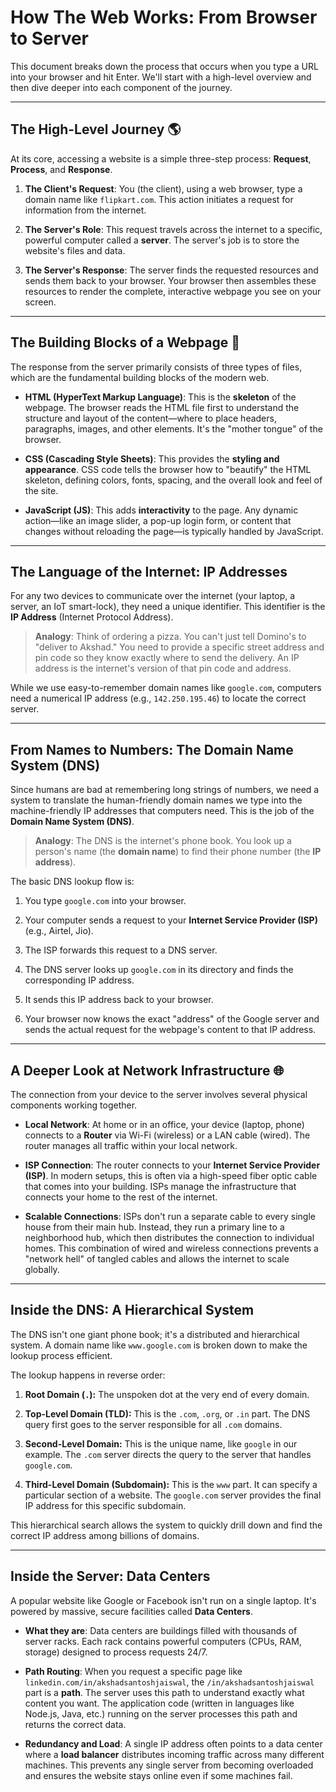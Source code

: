 
# How The Web Works: From Browser to Server

This document breaks down the process that occurs when you type a URL into your browser and hit Enter. We'll start with a high-level overview and then dive deeper into each component of the journey.

----------

## The High-Level Journey 🌎

At its core, accessing a website is a simple three-step process: **Request**, **Process**, and **Response**.

1.  **The Client's Request**: You (the client), using a web browser, type a domain name like `flipkart.com`. This action initiates a request for information from the internet.
    
2.  **The Server's Role**: This request travels across the internet to a specific, powerful computer called a **server**. The server's job is to store the website's files and data.
    
3.  **The Server's Response**: The server finds the requested resources and sends them back to your browser. Your browser then assembles these resources to render the complete, interactive webpage you see on your screen.
    

----------

## The Building Blocks of a Webpage 🧱

The response from the server primarily consists of three types of files, which are the fundamental building blocks of the modern web.

-   **HTML (HyperText Markup Language)**: This is the **skeleton** of the webpage. The browser reads the HTML file first to understand the structure and layout of the content—where to place headers, paragraphs, images, and other elements. It's the "mother tongue" of the browser.
    
-   **CSS (Cascading Style Sheets)**: This provides the **styling and appearance**. CSS code tells the browser how to "beautify" the HTML skeleton, defining colors, fonts, spacing, and the overall look and feel of the site.
    
-   **JavaScript (JS)**: This adds **interactivity** to the page. Any dynamic action—like an image slider, a pop-up login form, or content that changes without reloading the page—is typically handled by JavaScript.
    

----------

## The Language of the Internet: IP Addresses

For any two devices to communicate over the internet (your laptop, a server, an IoT smart-lock), they need a unique identifier. This identifier is the **IP Address** (Internet Protocol Address).

> **Analogy**: Think of ordering a pizza. You can't just tell Domino's to "deliver to Akshad." You need to provide a specific street address and pin code so they know exactly where to send the delivery. An IP address is the internet's version of that pin code and address.

While we use easy-to-remember domain names like `google.com`, computers need a numerical IP address (e.g., `142.250.195.46`) to locate the correct server.

----------

## From Names to Numbers: The Domain Name System (DNS)

Since humans are bad at remembering long strings of numbers, we need a system to translate the human-friendly domain names we type into the machine-friendly IP addresses that computers need. This is the job of the **Domain Name System (DNS)**.

> **Analogy**: The DNS is the internet's phone book. You look up a person's name (the **domain name**) to find their phone number (the **IP address**).

The basic DNS lookup flow is:

1.  You type `google.com` into your browser.
    
2.  Your computer sends a request to your **Internet Service Provider (ISP)** (e.g., Airtel, Jio).
    
3.  The ISP forwards this request to a DNS server.
    
4.  The DNS server looks up `google.com` in its directory and finds the corresponding IP address.
    
5.  It sends this IP address back to your browser.
    
6.  Your browser now knows the exact "address" of the Google server and sends the actual request for the webpage's content to that IP address.
    

----------

## A Deeper Look at Network Infrastructure 🌐

The connection from your device to the server involves several physical components working together.

-   **Local Network**: At home or in an office, your device (laptop, phone) connects to a **Router** via Wi-Fi (wireless) or a LAN cable (wired). The router manages all traffic within your local network.
    
-   **ISP Connection**: The router connects to your **Internet Service Provider (ISP)**. In modern setups, this is often via a high-speed fiber optic cable that comes into your building. ISPs manage the infrastructure that connects your home to the rest of the internet.
    
-   **Scalable Connections**: ISPs don't run a separate cable to every single house from their main hub. Instead, they run a primary line to a neighborhood hub, which then distributes the connection to individual homes. This combination of wired and wireless connections prevents a "network hell" of tangled cables and allows the internet to scale globally.
    

----------

## Inside the DNS: A Hierarchical System

The DNS isn't one giant phone book; it's a distributed and hierarchical system. A domain name like `www.google.com` is broken down to make the lookup process efficient.

The lookup happens in reverse order:

1.  **Root Domain (`.`):** The unspoken dot at the very end of every domain.
    
2.  **Top-Level Domain (TLD):** This is the `.com`, `.org`, or `.in` part. The DNS query first goes to the server responsible for all `.com` domains.
    
3.  **Second-Level Domain:** This is the unique name, like `google` in our example. The `.com` server directs the query to the server that handles `google.com`.
    
4.  **Third-Level Domain (Subdomain):** This is the `www` part. It can specify a particular section of a website. The `google.com` server provides the final IP address for this specific subdomain.
    

This hierarchical search allows the system to quickly drill down and find the correct IP address among billions of domains.

----------

## Inside the Server: Data Centers

A popular website like Google or Facebook isn't run on a single laptop. It's powered by massive, secure facilities called **Data Centers**.

-   **What they are**: Data centers are buildings filled with thousands of server racks. Each rack contains powerful computers (CPUs, RAM, storage) designed to process requests 24/7.
    
-   **Path Routing**: When you request a specific page like `linkedin.com/in/akshadsantoshjaiswal`, the `/in/akshadsantoshjaiswal` part is a **path**. The server uses this path to understand exactly what content you want. The application code (written in languages like Node.js, Java, etc.) running on the server processes this path and returns the correct data.
    
-   **Redundancy and Load**: A single IP address often points to a data center where a **load balancer** distributes incoming traffic across many different machines. This prevents any single server from becoming overloaded and ensures the website stays online even if some machines fail.
    


